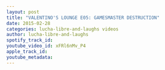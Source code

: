 ```yaml
---
layout: post
title: "VALENTINO'S LOUNGE E05: GAMESMASTER DESTRUCTION"
date: 2015-02-28
categories: lucha-libre-and-laughs videos
author: lucha-libre-and-laughs
spotify_track_id: 
youtube_video_id: xFRl6nMv_P4
apple_track_id: 
youtube_metadata: 
---
```

